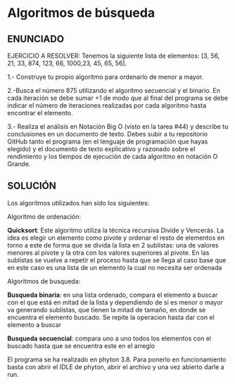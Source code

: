 # Algoritmos de búsqueda

## ENUNCIADO
EJERCICIO A RESOLVER: Tenemos la siguiente lista de elementos: [3, 56, 21, 33, 874, 123, 66, 1000,23, 45, 65, 56].

1.- Construye tu propio algoritmo para ordenarlo de menor a mayor.

2.-Busca el número 875 utilizando el algoritmo secuencial y el binario. En cada iteración se debe sumar +1
de modo que al final del programa se debe indicar el número de iteraciones realizadas por cada
algoritmo hasta encontrar el elemento.

3.- Realiza el análisis en Notación Big O (visto en la tarea #44) y describe tu conclusiones en un
documento de texto.
Debes subir a tu repositorio GitHub tanto el programa (en el lenguaje de programación que hayas
elegido) y el documento de texto explicativo y razonado sobre el rendimiento y los tiempos de ejecución
de cada algoritmo en notación O Grande.

## SOLUCIÓN

Los algoritmos utilizados han sido los siguientes:

Algoritmo de ordenación: 

**Quicksort**: Este algoritmo utiliza la técnica recursiva Divide y Vencerás. La idea es elegir un elemento como pivote y ordenar el resto de elementos en torno a este
de forma que se divida la lista en 2 sublistas: una de valores menores al pivote y la otra con los valores superiores al pivote. En las sublistas se vuelve a repetir el
proceso hasta que se llega al caso base que en este caso es una lista de un elemento la cual no necesita ser ordenada

Algoritmos de busqueda: 

**Busqueda binaria**: en una lista ordenado, compara el elemento a buscar con el que está en mitad de la lista  y dependiendo de si es menor o mayor va generando sublistas, 
que tienen la mitad de tamaño, en donde se encuentra el elemento buscado. Se repite la operacion  hasta dar con el elemento a buscar

**Busqueda secuencial**: compara uno a uno todos los elementos con el buscado hasta que se encuentra este en el arreglo 



El programa se ha realizado en phyton 3.8. Para ponerlo en funcionamiento basta con abrir el IDLE de phyton, abrir el archivo  y una vez abierto darle a run.




